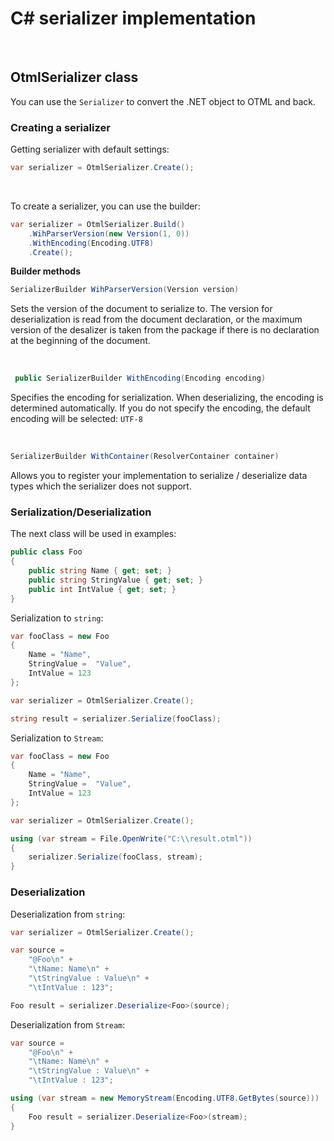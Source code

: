 

# C# serializer implementation

<br/>

## OtmlSerializer class

You can use the `Serializer` to convert the .NET object to OTML and back.

### Creating a serializer

Getting serializer with default settings:

```c#
var serializer = OtmlSerializer.Create();
```
<br/>

To create a serializer, you can use the builder:

```c#
var serializer = OtmlSerializer.Build()
	.WihParserVersion(new Version(1, 0))
	.WithEncoding(Encoding.UTF8)
	.Create();
```

**Builder methods**

```c#
SerializerBuilder WihParserVersion(Version version)
```

Sets the version of the document to serialize to.
The version for deserialization is read from the document declaration, or the maximum version of the desalizer is taken from the package if there is no declaration at the beginning of the document.

<br/>

```c#
 public SerializerBuilder WithEncoding(Encoding encoding)
```

Specifies the encoding for serialization. When deserializing, the encoding is determined automatically.
If you do not specify the encoding, the default encoding will be selected: `UTF-8`


<br/>

```c#
SerializerBuilder WithContainer(ResolverContainer container)
```

Allows you to register your implementation to serialize / deserialize data types which the serializer does not support.


### Serialization/Deserialization

The next class will be used in examples:

```c#
public class Foo
{
	public string Name { get; set; }
	public string StringValue { get; set; }
	public int IntValue { get; set; }
}
```

Serialization to `string`:

```c#
var fooClass = new Foo
{
	Name = "Name",
	StringValue =  "Value",
	IntValue = 123
};

var serializer = OtmlSerializer.Create();

string result = serializer.Serialize(fooClass);
```

Serialization to `Stream`:

```c#
var fooClass = new Foo
{
	Name = "Name",
	StringValue =  "Value",
	IntValue = 123
};

var serializer = OtmlSerializer.Create();

using (var stream = File.OpenWrite("C:\\result.otml"))
{
	serializer.Serialize(fooClass, stream);
}
```

### Deserialization

Deserialization  from `string`:

```c#
var serializer = OtmlSerializer.Create();

var source =
	"@Foo\n" +
	"\tName: Name\n" +
	"\tStringValue : Value\n" +
	"\tIntValue : 123";

Foo result = serializer.Deserialize<Foo>(source);
```

Deserialization  from `Stream`:

```c#
var source =
	"@Foo\n" +
	"\tName: Name\n" +
	"\tStringValue : Value\n" +
	"\tIntValue : 123";

using (var stream = new MemoryStream(Encoding.UTF8.GetBytes(source)))
{
	Foo result = serializer.Deserialize<Foo>(stream);
}
```